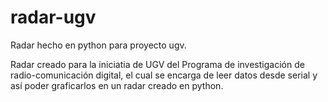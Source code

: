 # radar-ugv
Radar hecho en python para proyecto ugv.

Radar creado para la iniciatia de UGV del Programa de investigación de radio-comunicación digital, el cual se encarga de leer
datos desde serial y así poder graficarlos en un radar creado en python. 
